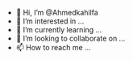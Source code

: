 - 👋 Hi, I’m @Ahmedkahilfa
- 👀 I’m interested in ...
- 🌱 I’m currently learning ...
- 💞️ I’m looking to collaborate on ...
- 📫 How to reach me ...

<!---
Ahmedkahilfa/Ahmedkahilfa is a ✨ special ✨ repository because its `README.md` (this file) appears on your GitHub profile.
You can click the Preview link to take a look at your changes.
--->
